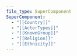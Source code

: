 ```yaml
---
file_type: SuperComponent
SuperComponent:
  - "[[Country]]"
  - "[[ActorTypes]]"
  - "[[KnownGroup]]"
  - "[[Religion]]"
  - "[[Ethnicity]]"
---
```

